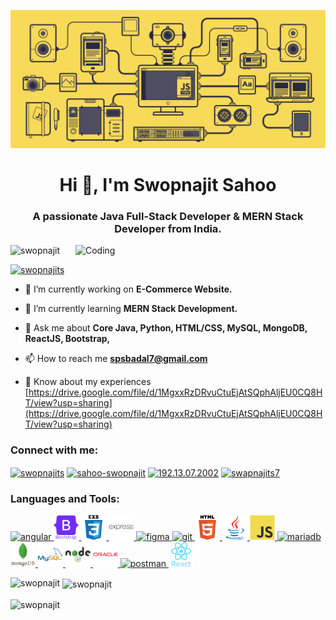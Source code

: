 ![MasterHead](https://raw.githubusercontent.com/muhammadnurulahsan/muhammadnurulahsan/main/ahsan.gif)
<h1 align="center">Hi 👋, I'm Swopnajit Sahoo</h1>
<h3 align="center">A passionate Java Full-Stack Developer & MERN Stack Developer from India.</h3>
<img align="right" alt="Coding" width="400" src"https://cdn.dribbble.com/users/116207/screenshots/3848914/programmer.gif">


<p align="left"> <img src="https://komarev.com/ghpvc/?username=swopnajit&label=Profile%20views&color=0e75b6&style=flat" alt="swopnajit" /> </p>

<p align="left"> <a href="https://twitter.com/swopnajits" target="blank"><img src="https://img.shields.io/twitter/follow/swopnajits?logo=twitter&style=for-the-badge" alt="swopnajits" /></a> </p>

- 🔭 I’m currently working on **E-Commerce Website.**

- 🌱 I’m currently learning **MERN Stack Development.**

- 💬 Ask me about **Core Java, Python, HTML/CSS, MySQL, MongoDB, ReactJS, Bootstrap,**

- 📫 How to reach me **spsbadal7@gmail.com**

- 📄 Know about my experiences [https://drive.google.com/file/d/1MgxxRzDRvuCtuEjAtSQphAljEU0CQ8HT/view?usp=sharing](https://drive.google.com/file/d/1MgxxRzDRvuCtuEjAtSQphAljEU0CQ8HT/view?usp=sharing)

<h3 align="left">Connect with me:</h3>
<p align="left">
<a href="https://twitter.com/swopnajits" target="blank"><img align="center" src="https://raw.githubusercontent.com/rahuldkjain/github-profile-readme-generator/master/src/images/icons/Social/twitter.svg" alt="swopnajits" height="30" width="40" /></a>
<a href="https://linkedin.com/in/sahoo-swopnajit" target="blank"><img align="center" src="https://raw.githubusercontent.com/rahuldkjain/github-profile-readme-generator/master/src/images/icons/Social/linked-in-alt.svg" alt="sahoo-swopnajit" height="30" width="40" /></a>
<a href="https://instagram.com/192.13.07.2002" target="blank"><img align="center" src="https://raw.githubusercontent.com/rahuldkjain/github-profile-readme-generator/master/src/images/icons/Social/instagram.svg" alt="192.13.07.2002" height="30" width="40" /></a>
<a href="https://www.hackerrank.com/swapnajits7" target="blank"><img align="center" src="https://raw.githubusercontent.com/rahuldkjain/github-profile-readme-generator/master/src/images/icons/Social/hackerrank.svg" alt="swapnajits7" height="30" width="40" /></a>
</p>

<h3 align="left">Languages and Tools:</h3>
<p align="left"> <a href="https://angular.io" target="_blank" rel="noreferrer"> <img src="https://angular.io/assets/images/logos/angular/angular.svg" alt="angular" width="40" height="40"/> </a> <a href="https://getbootstrap.com" target="_blank" rel="noreferrer"> <img src="https://raw.githubusercontent.com/devicons/devicon/master/icons/bootstrap/bootstrap-plain-wordmark.svg" alt="bootstrap" width="40" height="40"/> </a> <a href="https://www.w3schools.com/css/" target="_blank" rel="noreferrer"> <img src="https://raw.githubusercontent.com/devicons/devicon/master/icons/css3/css3-original-wordmark.svg" alt="css3" width="40" height="40"/> </a> <a href="https://expressjs.com" target="_blank" rel="noreferrer"> <img src="https://raw.githubusercontent.com/devicons/devicon/master/icons/express/express-original-wordmark.svg" alt="express" width="40" height="40"/> </a> <a href="https://www.figma.com/" target="_blank" rel="noreferrer"> <img src="https://www.vectorlogo.zone/logos/figma/figma-icon.svg" alt="figma" width="40" height="40"/> </a> <a href="https://git-scm.com/" target="_blank" rel="noreferrer"> <img src="https://www.vectorlogo.zone/logos/git-scm/git-scm-icon.svg" alt="git" width="40" height="40"/> </a> <a href="https://www.w3.org/html/" target="_blank" rel="noreferrer"> <img src="https://raw.githubusercontent.com/devicons/devicon/master/icons/html5/html5-original-wordmark.svg" alt="html5" width="40" height="40"/> </a> <a href="https://www.java.com" target="_blank" rel="noreferrer"> <img src="https://raw.githubusercontent.com/devicons/devicon/master/icons/java/java-original.svg" alt="java" width="40" height="40"/> </a> <a href="https://developer.mozilla.org/en-US/docs/Web/JavaScript" target="_blank" rel="noreferrer"> <img src="https://raw.githubusercontent.com/devicons/devicon/master/icons/javascript/javascript-original.svg" alt="javascript" width="40" height="40"/> </a> <a href="https://mariadb.org/" target="_blank" rel="noreferrer"> <img src="https://www.vectorlogo.zone/logos/mariadb/mariadb-icon.svg" alt="mariadb" width="40" height="40"/> </a> <a href="https://www.mongodb.com/" target="_blank" rel="noreferrer"> <img src="https://raw.githubusercontent.com/devicons/devicon/master/icons/mongodb/mongodb-original-wordmark.svg" alt="mongodb" width="40" height="40"/> </a> <a href="https://www.mysql.com/" target="_blank" rel="noreferrer"> <img src="https://raw.githubusercontent.com/devicons/devicon/master/icons/mysql/mysql-original-wordmark.svg" alt="mysql" width="40" height="40"/> </a> <a href="https://nodejs.org" target="_blank" rel="noreferrer"> <img src="https://raw.githubusercontent.com/devicons/devicon/master/icons/nodejs/nodejs-original-wordmark.svg" alt="nodejs" width="40" height="40"/> </a> <a href="https://www.oracle.com/" target="_blank" rel="noreferrer"> <img src="https://raw.githubusercontent.com/devicons/devicon/master/icons/oracle/oracle-original.svg" alt="oracle" width="40" height="40"/> </a> <a href="https://postman.com" target="_blank" rel="noreferrer"> <img src="https://www.vectorlogo.zone/logos/getpostman/getpostman-icon.svg" alt="postman" width="40" height="40"/> </a> <a href="https://reactjs.org/" target="_blank" rel="noreferrer"> <img src="https://raw.githubusercontent.com/devicons/devicon/master/icons/react/react-original-wordmark.svg" alt="react" width="40" height="40"/> </a> </p>

<p><img align="left" src="https://github-readme-stats.vercel.app/api/top-langs?username=swopnajit&show_icons=true&locale=en&layout=compact" alt="swopnajit" /></p>

<p>&nbsp;<img align="center" src="https://github-readme-stats.vercel.app/api?username=swopnajit&show_icons=true&locale=en" alt="swopnajit" /></p>

<p><img align="center" src="https://github-readme-streak-stats.herokuapp.com/?user=swopnajit&" alt="swopnajit" /></p>
